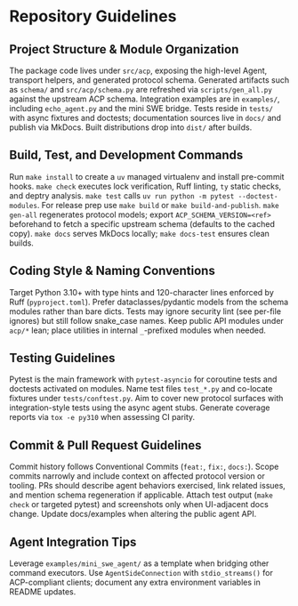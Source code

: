 # Repository Guidelines

## Project Structure & Module Organization
The package code lives under `src/acp`, exposing the high-level Agent, transport helpers, and generated protocol schema. Generated artifacts such as `schema/` and `src/acp/schema.py` are refreshed via `scripts/gen_all.py` against the upstream ACP schema. Integration examples are in `examples/`, including `echo_agent.py` and the mini SWE bridge. Tests reside in `tests/` with async fixtures and doctests; documentation sources live in `docs/` and publish via MkDocs. Built distributions drop into `dist/` after builds.

## Build, Test, and Development Commands
Run `make install` to create a `uv` managed virtualenv and install pre-commit hooks. `make check` executes lock verification, Ruff linting, `ty` static checks, and deptry analysis. `make test` calls `uv run python -m pytest --doctest-modules`. For release prep use `make build` or `make build-and-publish`. `make gen-all` regenerates protocol models; export `ACP_SCHEMA_VERSION=<ref>` beforehand to fetch a specific upstream schema (defaults to the cached copy). `make docs` serves MkDocs locally; `make docs-test` ensures clean builds.

## Coding Style & Naming Conventions
Target Python 3.10+ with type hints and 120-character lines enforced by Ruff (`pyproject.toml`). Prefer dataclasses/pydantic models from the schema modules rather than bare dicts. Tests may ignore security lint (see per-file ignores) but still follow snake_case names. Keep public API modules under `acp/*` lean; place utilities in internal `_`-prefixed modules when needed.

## Testing Guidelines
Pytest is the main framework with `pytest-asyncio` for coroutine tests and doctests activated on modules. Name test files `test_*.py` and co-locate fixtures under `tests/conftest.py`. Aim to cover new protocol surfaces with integration-style tests using the async agent stubs. Generate coverage reports via `tox -e py310` when assessing CI parity.

## Commit & Pull Request Guidelines
Commit history follows Conventional Commits (`feat:`, `fix:`, `docs:`). Scope commits narrowly and include context on affected protocol version or tooling. PRs should describe agent behaviors exercised, link related issues, and mention schema regeneration if applicable. Attach test output (`make check` or targeted pytest) and screenshots only when UI-adjacent docs change. Update docs/examples when altering the public agent API.

## Agent Integration Tips
Leverage `examples/mini_swe_agent/` as a template when bridging other command executors. Use `AgentSideConnection` with `stdio_streams()` for ACP-compliant clients; document any extra environment variables in README updates.
